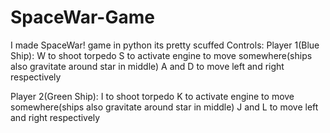 # SpaceWar-Game
I made SpaceWar! game in python its pretty scuffed
Controls: 
  Player 1(Blue Ship):
    W to shoot torpedo
    S to activate engine to move somewhere(ships also gravitate around star in middle)
    A and D to move left and right respectively
    
  Player 2(Green Ship):
    I to shoot torpedo
    K to activate engine to move somewhere(ships also gravitate around star in middle)
    J and L to move left and right respectively
